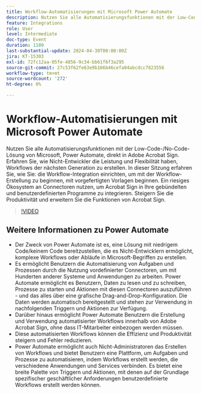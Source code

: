 ```yaml
---
title: Workflow-Automatisierungen mit Microsoft Power Automate
description: Nutzen Sie alle Automatisierungsfunktionen mit der Low-Code-/No-Code-Lösung von Microsoft, Power Automate, direkt in Adobe Acrobat Sign.
feature: Integrations
role: User
level: Intermediate
doc-type: Event
duration: 1109
last-substantial-update: 2024-04-30T00:00:00Z
jira: KT-15303
exl-id: 72fc12aa-05fe-4856-9c34-bb61f6f3a295
source-git-commit: 27c53f62fe63e9b166b46cefa04abcdcc7823556
workflow-type: tm+mt
source-wordcount: '272'
ht-degree: 0%

---
```


# Workflow-Automatisierungen mit Microsoft Power Automate

Nutzen Sie alle Automatisierungsfunktionen mit der Low-Code-/No-Code-Lösung von Microsoft, Power Automate, direkt in Adobe Acrobat Sign. Erfahren Sie, wie Nicht-Entwickler die Leistung und Flexibilität haben, Workflows der nächsten Generation zu erstellen. In dieser Sitzung erfahren Sie, wie Sie: die Workflow-Integration einrichten, um mit der Workflow-Erstellung zu beginnen, mit vorgefertigten Vorlagen beginnen. Ein riesiges Ökosystem an Connectoren nutzen, um Acrobat Sign in Ihre gebündelten und benutzerdefinierten Programme zu integrieren. Steigern Sie die Produktivität und erweitern Sie die Funktionen von Acrobat Sign.

>[!VIDEO](https://video.tv.adobe.com/v/3454933/?learn=on&captions=ger)

## Weitere Informationen zu Power Automate

* Der Zweck von Power Automate ist es, eine Lösung mit niedrigem Code/keinem Code bereitzustellen, die es Nicht-Entwicklern ermöglicht, komplexe Workflows oder Abläufe in Microsoft-Begriffen zu erstellen.
* Es ermöglicht Benutzern die Automatisierung von Aufgaben und Prozessen durch die Nutzung vordefinierter Connectoren, um mit Hunderten anderer Systeme und Anwendungen zu arbeiten. Power Automate ermöglicht es Benutzern, Daten zu lesen und zu schreiben, Prozesse zu starten und Aktionen mit diesen Connectoren auszuführen - und das alles über eine grafische Drag-and-Drop-Konfiguration. Die Daten werden automatisch bereitgestellt und stehen zur Verwendung in nachfolgenden Triggern und Aktionen zur Verfügung.
* &#x200B;Darüber hinaus ermöglicht Power Automate Benutzern die Erstellung und Verwendung automatisierter Workflows innerhalb von Adobe Acrobat Sign, ohne dass IT-Mitarbeiter einbezogen werden müssen.
* Diese automatisierten Workflows können die Effizienz und Produktivität steigern und Fehler reduzieren.
* Power Automate ermöglicht auch Nicht-Administratoren das Erstellen von Workflows und bietet Benutzern eine Plattform, um Aufgaben und Prozesse zu automatisieren, indem Workflows erstellt werden, die verschiedene Anwendungen und Services verbinden. Es bietet eine breite Palette von Triggern und Aktionen, mit denen auf der Grundlage spezifischer geschäftlicher Anforderungen benutzerdefinierte Workflows erstellt werden können.
